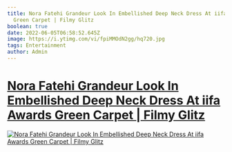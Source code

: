 ```yaml
---
title: Nora Fatehi Grandeur Look In Embellished Deep Neck Dress At iifa Awards
  Green Carpet | Filmy Glitz
boolean: true
date: 2022-06-05T06:58:52.645Z
image: https://i.ytimg.com/vi/fpiMMOdN2gg/hq720.jpg
tags: Entertainment
author: Admin
---
```

# [Nora Fatehi Grandeur Look In Embellished Deep Neck Dress At iifa Awards Green Carpet | Filmy Glitz](https://dailynewz.xyz/video.php?v=fpiMMOdN2gg&t=Nora%20Fatehi%20Grandeur%20Look%20In%20Embellished%20Deep%20Neck%20Dress%20At%20iifa%20Awards%20Green%20Carpet%20|%20Filmy%20Glitz)

[![Nora Fatehi Grandeur Look In Embellished Deep Neck Dress At iifa Awards Green Carpet | Filmy Glitz](https://i.ytimg.com/vi/fpiMMOdN2gg/hq720.jpg)](https://dailynewz.xyz/video.php?v=fpiMMOdN2gg&t=Nora%20Fatehi%20Grandeur%20Look%20In%20Embellished%20Deep%20Neck%20Dress%20At%20iifa%20Awards%20Green%20Carpet%20|%20Filmy%20Glitz)